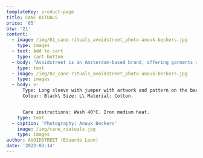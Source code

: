 ```yaml
---
templateKey: product-page
title: CANE RITUALS
price: '65'
btw: '21'
content:
  - image: /img/01_cane-rituals_avoidstreet_photo-anouk-beckers.jpg
    type: images
  - text: Add to cart
    type: cart-button
  - body: "Avoidstreet is an Amsterdam-based brand, offering garments and accessories defined by expressive and unique details regenerated from upcycled materials. Every garment starts off as an hyper-adaptable base for transformation — ready to be appropriated, deconstructed, remixed, and finally copied and pasted back into circulation as something else. \r\n\n\r\n\n\r\n\nThe endless source of fast fashion garments available as deadstock and in secondhand markets are like low-resolution images on a hard drive. The result is distinctive one-of-a-kind or small editions that embed a dualist vernacular between the commonplace and the tropes of high fashion. \r\n\n\r\n\nFounded in 2017, Avoidstreet is the initiative of designer Eduardo Leon. Unbridled by industry conventions, Leon combines the sensibilities of rich color-drenched images of Peruvian folklore, tecnocumbia, and bootleg-filled markets, and the potency of a Milanese high-gloss veneer in his creations, including garments, crafted objects, installations, and performances."
    type: text
  - image: /img/02_cane-rituals_avoidstreet_photo-anouk-beckers.jpg
    type: images
  - body: >-
      Type: Long sleeve with jumper with artwork and pattern on the back\
      Colour: Black\ Size: L\ Material: Cotton.


      Care instructions: Wash 40°C. Iron medium heat.
    type: text
  - caption: 'Photography: Anouk Beckers'
    image: /img/cane_riatuals.jpg
    type: images
author: AVOIDSTREET (Eduardo Leon)
date: '2022-03-14'
---
```


